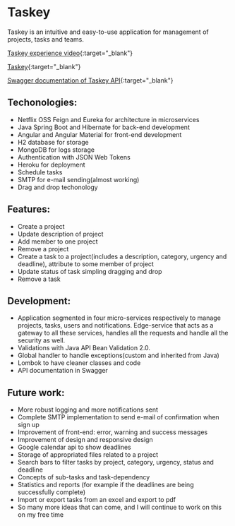 # Taskey 

Taskey is an intuitive and easy-to-use application for management of projects, tasks and teams.

[Taskey experience video](https://streamable.com/yctgzn){:target="_blank"}

[Taskey](https://taskey-angular-app.herokuapp.com/){:target="_blank"}

[Swagger documentation of Taskey API](https://taskey-edge-service.herokuapp.com/swagger-ui.html#/){:target="_blank"}

## Techonologies:

- Netflix OSS Feign and Eureka for architecture in microservices
- Java Spring Boot and Hibernate for back-end development
- Angular and Angular Material for front-end development
- H2 database for storage
- MongoDB for logs storage
- Authentication with JSON Web Tokens
- Heroku for deployment
- Schedule tasks
- SMTP for e-mail sending(almost working)
- Drag and drop techonology

## Features:

- Create a project 
- Update description of project
- Add member to one project
- Remove a project
- Create a task to a project(includes a description, category, urgency and deadline), attribute to some member of project
- Update status of task simpling dragging and drop
- Remove a task

## Development:

- Application segmented in four micro-services respectively to manage projects, tasks, users and notifications. Edge-service that acts as a gateway to all these services, handles all the requests and handle all the security as well. 
- Validations with Java API Bean Validation 2.0.
- Global handler to handle exceptions(custom and inherited from Java)
- Lombok to have cleaner classes and code
- API documentation in Swagger

## Future work:

- More robust logging and more notifications sent
- Complete SMTP implementation to send e-mail of confirmation when sign up
- Improvement of front-end: error, warning and success messages
- Improvement of design and responsive design
- Google calendar api to show deadlines
- Storage of appropriated files related to a project
- Search bars to filter tasks by project, category, urgency, status and deadline
- Concepts of sub-tasks and task-dependency
- Statistics and reports (for example if the deadlines are being successfully complete)
- Import or export tasks from an excel and export to pdf
- So many more ideas that can come, and I will continue to work on this on my free time

